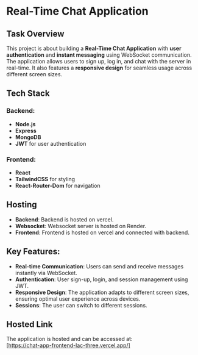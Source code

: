 # Real-Time Chat Application

## Task Overview
This project is about building a **Real-Time Chat Application** with **user authentication** and **instant messaging** using WebSocket communication. The application allows users to sign up, log in, and chat with the server in real-time. It also features a **responsive design** for seamless usage across different screen sizes.

## Tech Stack

### Backend:
- **Node.js**
- **Express**
- **MongoDB** 
- **JWT** for user authentication

### Frontend:
- **React**
- **TailwindCSS** for styling
- **React-Router-Dom** for navigation

## Hosting
- **Backend**: Backend is hosted on vercel.
- **Websocket**: Websocket server is hosted on Render.
- **Frontend**: Frontend is hosted on vercel and connected with backend.

## Key Features:
- **Real-time Communication**: Users can send and receive messages instantly via WebSocket.
- **Authentication**: User sign-up, login, and session management using JWT.
- **Responsive Design**: The application adapts to different screen sizes, ensuring optimal user experience across devices.
- **Sessions**: The user can switch to different sessions.

## Hosted Link
The application is hosted and can be accessed at:  
[https://chat-app-frontend-lac-three.vercel.app/]
